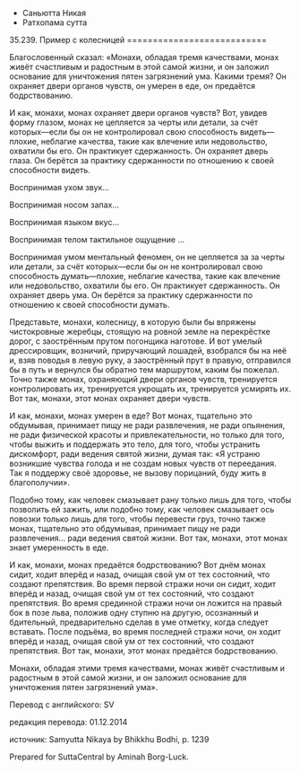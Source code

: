 









* Саньютта Никая
* Ратхопама сутта


35\.239\. Пример с колесницей
\=\=\=\=\=\=\=\=\=\=\=\=\=\=\=\=\=\=\=\=\=\=\=\=\=\=\=



Благословенный сказал: «Монахи, обладая тремя качествами, монах живёт счастливым и радостным в этой самой жизни, и он заложил основание для уничтожения пятен загрязнений ума\. Какими тремя? Он охраняет двери органов чувств, он умерен в еде, он предаётся бодрствованию\.


И как, монахи, монах охраняет двери органов чувств? Вот, увидев форму глазом, монах не цепляется за черты или детали, за счёт которых—если бы он не контролировал свою способность видеть—плохие, неблагие качества, такие как влечение или недовольство, охватили бы его\. Он практикует сдержанность\. Он охраняет дверь глаза\. Он берётся за практику сдержанности по отношению к своей способности видеть\.


Воспринимая ухом звук…


Воспринимая носом запах…


Воспринимая языком вкус…


Воспринимая телом тактильное ощущение …


Воспринимая умом ментальный феномен, он не цепляется за за черты или детали, за счёт которых—если бы он не контролировал свою способность думать—плохие, неблагие качества, такие как влечение или недовольство, охватили бы его\. Он практикует сдержанность\. Он охраняет дверь ума\. Он берётся за практику сдержанности по отношению к своей способности думать\.


Представьте, монахи, колесницу, в которую были бы впряжены чистокровные жеребцы, стоящую на ровной земле на перекрёстке дорог, с заострённым прутом погонщика наготове\. И вот умелый дрессировщик, возничий, приручающий лошадей, взобрался бы на неё и, взяв поводья в левую руку, а заострённый прут в правую, отправился бы в путь и вернулся бы обратно тем маршрутом, каким бы пожелал\. Точно также монах, охраняющий двери органов чувств, тренируется контролировать их, тренируется укрощать их, тренируется усмирять их\. Вот так, монахи, этот монах охраняет двери чувств\.


И как, монахи, монах умерен в еде? Вот монах, тщательно это обдумывая, принимает пищу не ради развлечения, не ради опьянения, не ради физической красоты и привлекательности, но только для того, чтобы выжить и поддержать это тело, для того, чтобы устранить дискомфорт, ради ведения святой жизни, думая так: «Я устраню возникшие чувства голода и не создам новых чувств от переедания\. Так я поддержу своё здоровье, не вызову порицаний, буду жить в благополучии»\.


Подобно тому, как человек смазывает рану только лишь для того, чтобы позволить ей зажить, или подобно тому, как человек смазывает ось повозки только лишь для того, чтобы перевести груз, точно также монах, тщательно это обдумывая, принимает пищу не ради развлечения… ради ведения святой жизни\. Вот так, монахи, этот монах знает умеренность в еде\.


И как, монахи, монах предаётся бодрствованию? Вот днём монах сидит, ходит вперёд и назад, очищая свой ум от тех состояний, что создают препятствия\. Во время первой стражи ночи он сидит, ходит вперёд и назад, очищая свой ум от тех состояний, что создают препятствия\. Во время срединной стражи ночи он ложится на правый бок в позе льва, положив одну ступню на другую, осознанный и бдительный, предварительно сделав в уме отметку, когда следует вставать\. После подъёма, во время последней стражи ночи, он ходит вперёд и назад, очищая свой ум от тех состояний, что создают препятствия\. Вот так, монахи, этот монах предаётся бодрствованию\.


Монахи, обладая этими тремя качествами, монах живёт счастливым и радостным в этой самой жизни, и он заложил основание для уничтожения пятен загрязнений ума»\.



Перевод с английского: SV


редакция перевода: 01\.12\.2014


источник: Samyutta Nikaya by Bhikkhu Bodhi, p\. 1239


Prepared for SuttaCentral by Aminah Borg\-Luck\.






